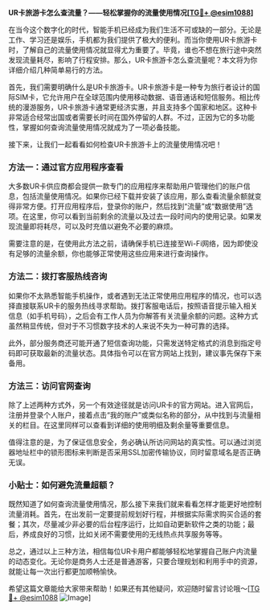**UR卡旅游卡怎么查流量？——轻松掌握你的流量使用情况[[TG💪+ @esim1088](https://t.me/s/esim1088)]**

在当今这个数字化的时代，智能手机已经成为我们生活不可或缺的一部分。无论是工作、学习还是娱乐，手机都为我们提供了极大的便利。而当你使用UR卡旅游卡时，了解自己的流量使用情况就显得尤为重要了。毕竟，谁也不想在旅行途中突然发现流量耗尽，影响了行程安排。那么，UR卡旅游卡怎么查流量呢？本文将为你详细介绍几种简单易行的方法。

首先，我们需要明确什么是UR卡旅游卡。UR卡旅游卡是一种专为旅行者设计的国际SIM卡，它允许用户在全球范围内使用移动数据、语音通话和短信服务。相比传统的漫游服务，UR卡旅游卡通常更经济实惠，并且支持多个国家和地区。这种卡非常适合经常出国或者需要长时间在国外停留的人群。不过，正因为它的多功能性，掌握如何查询流量使用情况就成为了一项必备技能。

接下来，让我们一起看看如何检查UR卡旅游卡上的流量使用情况吧！

### 方法一：通过官方应用程序查看

大多数UR卡供应商都会提供一款专门的应用程序来帮助用户管理他们的账户信息，包括流量使用情况。如果你已经下载并安装了该应用，那么查看流量余额就变得非常方便。打开应用程序后，登录你的账户，然后找到“流量”或“数据使用”选项。在这里，你可以看到当前剩余的流量以及过去一段时间内的使用记录。如果发现流量即将耗尽，可以及时充值以避免不必要的麻烦。

需要注意的是，在使用此方法之前，请确保手机已连接至Wi-Fi网络，因为即使没有足够的流量余额，你也能够正常使用这些应用来进行查询操作。

### 方法二：拨打客服热线咨询

如果你不太熟悉智能手机操作，或者遇到无法正常使用应用程序的情况，也可以选择直接联系UR卡的服务热线寻求帮助。拨打客服电话后，按照语音提示输入相关信息（如手机号码），之后会有工作人员为你解答有关流量余额的问题。这种方式虽然稍显传统，但对于不习惯数字技术的人来说不失为一种可靠的选择。

此外，部分服务商还可能开通了短信查询功能，只需发送特定格式的消息到指定号码即可获取最新的流量状态。具体指令可以在官方网站上找到，建议事先保存下来备用。

### 方法三：访问官网查询

除了上述两种方式外，另一个有效途径就是访问UR卡的官方网站。进入官网后，注册并登录个人账户，接着点击“我的账户”或类似名称的部分，从中找到与流量相关的栏目。在这里同样可以查看到详细的使用明细及剩余量等重要信息。

值得注意的是，为了保证信息安全，务必确认所访问网站的真实性。可以通过浏览器地址栏中的锁形图标来判断是否采用SSL加密传输协议，同时留意域名是否正确无误。

### 小贴士：如何避免流量超额？

既然知道了如何查询流量使用情况，那么接下来我们就来看看怎样才能更好地控制流量消耗。首先，在出发前一定要提前规划好行程，并根据实际需求购买合适的套餐；其次，尽量减少非必要的后台程序运行，比如自动更新软件之类的功能；最后，养成良好的习惯，比如关闭不需要使用的无线热点共享服务等等。

总之，通过以上三种方法，相信每位UR卡用户都能够轻松地掌握自己账户内流量的动态变化。无论你是商务人士还是普通游客，只要合理规划和利用手中的资源，就能让每一次出行都更加顺畅愉快。

希望这篇文章能给大家带来帮助！如果还有其他疑问，欢迎随时留言讨论哦～[[TG💪+ @esim1088](https://t.me/s/esim1088) ![Image](https://i.postimg.cc/4NQfJmqS/Snipaste-2025-05-13-00-14-12.png)]